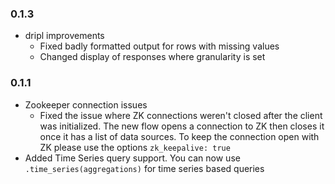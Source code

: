 ### 0.1.3

* dripl improvements
  * Fixed badly formatted output for rows with missing values
  * Changed display of responses where granularity is set

### 0.1.1

* Zookeeper connection issues
  * Fixed the issue where ZK connections weren't closed after the client was initialized. The new flow opens a connection to ZK then closes it once it has a list of data sources. To keep the connection open with ZK please use the options `zk_keepalive: true`
* Added Time Series query support. You can now use `.time_series(aggregations)` for time series based queries
